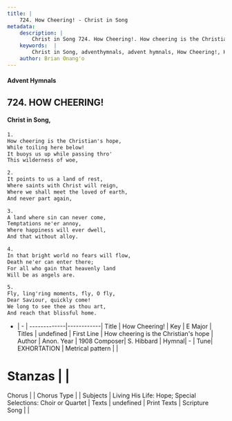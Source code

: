 ```yaml
---
title: |
    724. How Cheering! - Christ in Song
metadata:
    description: |
        Christ in Song 724. How Cheering!. How cheering is the Christian's hope, While toiling here below! It buoys us up while passing thro' This wilderness of woe,
    keywords:  |
        Christ in Song, adventhymnals, advent hymnals, How Cheering!, How cheering is the Christian's hope. 
    author: Brian Onang'o
---
```


#### Advent Hymnals
## 724. HOW CHEERING!
####  Christ in Song,

```txt
1.
How cheering is the Christian's hope,
While toiling here below!
It buoys us up while passing thro'
This wilderness of woe,

2.
It points to us a land of rest,
Where saints with Christ will reign,
Where we shall meet the loved of earth,
And never part again,

3.
A land where sin can never come,
Temptations ne'er annoy,
Where happiness will ever dwell,
And that without alloy.

4.
In that bright world no fears will flow,
Death ne'er can enter there;
For all who gain that heavenly land
Will be as angels are.

5.
Fly, ling'ring moments, fly, O fly,
Dear Saviour, quickly come!
We long to see thee as thou art,
And reach that blissful home.

```

- |   -  |
-------------|------------|
Title | How Cheering! |
Key | E Major |
Titles | undefined |
First Line | How cheering is the Christian's hope |
Author | Anon.
Year | 1908
Composer| S. Hibbard |
Hymnal|  - |
Tune| EXHORTATION |
Metrical pattern | |
# Stanzas |  |
Chorus |  |
Chorus Type |  |
Subjects | Living His Life: Hope; Special Selections: Choir or Quartet |
Texts | undefined |
Print Texts | 
Scripture Song |  |
    
